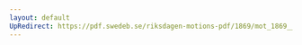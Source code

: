 ```yaml
---
layout: default
UpRedirect: https://pdf.swedeb.se/riksdagen-motions-pdf/1869/mot_1869__ak__00254.pdf
---
```

